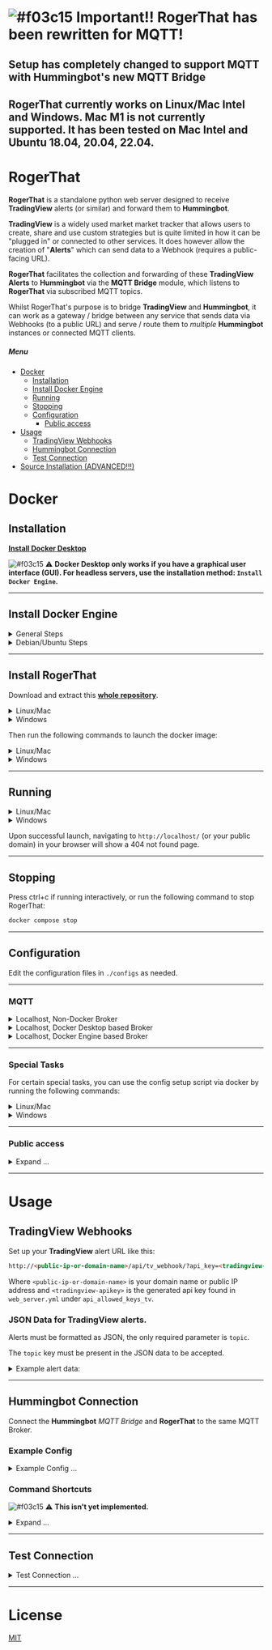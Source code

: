<!---
This file is auto-generated by a github hook, modify docs/README.template.md instead.
-->
# ![#f03c15](https://placehold.co/15x15/f03c15/f03c15.png) Important!! RogerThat has been rewritten for MQTT!
## Setup has completely changed to support MQTT with Hummingbot's new MQTT Bridge
## RogerThat currently works on Linux/Mac Intel and Windows. Mac M1 is not currently supported. It has been tested on Mac Intel and Ubuntu 18.04, 20.04, 22.04.

# RogerThat

**RogerThat** is a standalone python web server designed to receive **TradingView** alerts (or similar) and forward them to **Hummingbot**.

**TradingView** is a widely used market market tracker that allows users to create, share and use custom strategies but is quite limited in how it can be "plugged in" or connected to other services. It does however allow the creation of "**Alerts**" which can send data to a Webhook (requires a public-facing URL).

**RogerThat** facilitates the collection and forwarding of these **TradingView Alerts** to **Hummingbot** via the **MQTT Bridge** module, which listens to **RogerThat** via subscribed MQTT topics.

Whilst RogerThat's purpose is to bridge **TradingView** and **Hummingbot**, it can work as a gateway / bridge between any service that sends data via Webhooks (to a public URL) and serve / route them to *multiple* **Hummingbot** instances or connected MQTT clients.

##### Menu

- [Docker](#docker)
  * [Installation](#installation)
  * [Install Docker Engine](#install-docker-engine)
  * [Running](#running)
  * [Stopping](#stopping)
  * [Configuration](#configuration)
    + [Public access](#public-access)
- [Usage](#usage)
  * [TradingView Webhooks](#tradingview-webhooks)
  * [Hummingbot Connection](#hummingbot-connection)
  * [Test Connection](#test-connection)
- [Source Installation (ADVANCED!!!)](#source-installation-advanced)

# Docker
## Installation

[**Install Docker Desktop**](https://www.docker.com/products/docker-desktop/)

![#f03c15](https://placehold.co/15x15/f03c15/f03c15.png) :warning: **Docker Desktop only works if you have a graphical user interface (GUI). For headless servers, use the installation method: `Install Docker Engine`.**

---
## Install Docker Engine

<details>
 <summary>General Steps</summary>

[**Install Docker Engine (Headless servers)**](https://docs.docker.com/engine/install/)

[**Fix Docker Permissions**](https://docs.docker.com/engine/install/linux-postinstall/)

![#f03c15](https://placehold.co/15x15/f03c15/f03c15.png) :warning: **When running on Linux be sure to apply the post install steps or you WILL run into permission errors.**
 
 </details>

<details>
 <summary>Debian/Ubuntu Steps</summary>
 
 First, you need to make sure your system is up-to-date. Do this by running the following commands:
 ```bash
 sudo apt-get update && sudo apt-get upgrade
 ```
 Next, uninstall any existing versions:
 ```bash
 sudo apt-get remove docker docker-engine docker.io containerd runc
 ```
 Next, install some necessary packages that Docker needs:
 ```bash
 sudo apt-get install apt-transport-https ca-certificates curl software-properties-common gnupg
 ```
 Add the GPG key for Docker's official repository to your system:
 ```bash
 sudo install -m 0755 -d /etc/apt/keyrings
 curl -fsSL https://download.docker.com/linux/debian/gpg | sudo gpg --dearmor -o /etc/apt/keyrings/docker.gpg
 sudo chmod a+r /etc/apt/keyrings/docker.gpg
 ```
 Add Docker's repository to your APT sources:
 ```bash
 echo \
  "deb [arch="$(dpkg --print-architecture)" signed-by=/etc/apt/keyrings/docker.gpg] https://download.docker.com/linux/debian \
  "$(. /etc/os-release && echo "$VERSION_CODENAME")" stable" | \
  sudo tee /etc/apt/sources.list.d/docker.list > /dev/null
 ```
 Update the package database with Docker packages from the newly added repo:
 ```bash
 sudo apt-get update
 ```
 Now you can install Docker:
 ```bash
 sudo apt-get install docker-ce docker-ce-cli containerd.io docker-buildx-plugin docker-compose-plugin
 ```
 Docker should now be installed, the daemon started, and the process should run on boot. You can verify this by checking the service's status:
 ```bash
 sudo systemctl status docker
 ```

 Use this command to create the Docker group if it doesn't exist:
 ```bash
 sudo groupadd docker
 ```
 
 Use this command to add the current user to the Docker group:
 ```bash
 sudo usermod -aG docker $USER
 ```
 This command will make the changes effective without having to log out and log back in:
 ```bash
 newgrp docker
 ```
 
 </details>

---
## Install RogerThat

Download and extract this [**whole repository**](https://github.com/TheHolyRoger/RogerThat/archive/refs/heads/mqtt.zip).

<details>
<summary>Linux/Mac</summary>

```bash
wget https://github.com/TheHolyRoger/RogerThat/archive/refs/heads/mqtt.zip
unzip mqtt.zip
```

Change directory:
```bash
cd RogerThat-mqtt
```
![#f03c15](https://placehold.co/15x15/f03c15/f03c15.png) **Important! If you encounter an error message when you start it for the first time: `Error - Failed to create tables` you can resolve it by following these steps. Press `Ctrl + C` to exit the program, and then start it again. This should help resolve the issue.**

![#f03c15](https://placehold.co/15x15/f03c15/f03c15.png) :warning: **You must always run scripts from the main RogerThat directory, do not switch to the `scripts` directory**

![#f03c15](https://placehold.co/15x15/f03c15/f03c15.png) :warning: **Do not run as root!!!**

</details>
<details>
<summary>Windows</summary>

Manually download and extract the [**repository zip file**](https://github.com/TheHolyRoger/RogerThat/archive/refs/heads/mqtt.zip).

Open up Windows CMD and **switch directory to the extracted zip folder**.

![#f03c15](https://placehold.co/15x15/f03c15/f03c15.png) :warning: **You must always run scripts from the main project directory, do not switch to the `scripts` directory**

![#f03c15](https://placehold.co/15x15/f03c15/f03c15.png) :warning: **If using Ubuntu WSL with Docker for Windows, you must enable permissions first, [see here](https://stackoverflow.com/a/50856772/16574146)**

</details>

Then run the following commands to launch the docker image:

<details>
<summary>Linux/Mac</summary>

```bash
./scripts/start_docker.sh
```
</details>
<details>
<summary>Windows</summary>

![#f03c15](https://placehold.co/15x15/f03c15/f03c15.png) :warning: **If using windows, make sure to run the .bat scripts using windows CMD prompt, not "Git Bash".**

Use git bash only for `git` commands, do not run RogerThat scripts from git bash as they will not work.

```bat
scripts\start_docker.bat
```
</details>

___

## Running

<details>
<summary>Linux/Mac</summary>

```bash
./scripts/start_docker.sh
```

OR as daemon (in background):

```bash
./scripts/start_docker.sh -d
```
</details>
<details>
<summary>Windows</summary>

```bat
scripts\start_docker.bat
```

OR as daemon (in background):

```bat
scripts\start_docker.bat -d
```
</details>

Upon successful launch, navigating to `http://localhost/` (or your public domain) in your browser will show a 404 not found page.

___

## Stopping

Press ctrl+c if running interactively, or run the following command to stop RogerThat:
```bash
docker compose stop
```

___

## Configuration

Edit the configuration files in `./configs` as needed.

___

### MQTT

<details>
<summary>Localhost, Non-Docker Broker</summary>

If running a MQTT broker locally (not docker) you should be able to use `localhost` as your `mqtt_host`:

```yaml
...
mqtt_host: localhost
...
```

</details>

<details>
<summary>Localhost, Docker Desktop based Broker</summary>

Running a MQTT broker via Docker Desktop (not advised) you should be able to use `host.docker.internal` as your `mqtt_host`:

```yaml
...
mqtt_host: host.docker.internal
...
```

</details>

<details>
<summary>Localhost, Docker Engine based Broker</summary>

Use the setup command as below to automagically find your EMQX hostname and update compose and config files:

<details>
<summary>Linux/Mac</summary>

```bash
scripts/setup_config.sh --setup-emqx-docker-hostname
```
</details>
<details>
<summary>Windows</summary>

```bat
scripts\setup_config.bat --setup-emqx-docker-hostname
```
</details>

<details>
<summary>Manual Steps if script fails</summary>

Running a MQTT broker via Docker in a Linux box on the same host (e.g. the default hummingbot EMQX setup) you'll need to add rogerthat to the same docker network.

To find the name of the docker network run the command:
```bash
docker network ls
```

You should see something like:
```
e872661fddcc   hummingbot_broker_emqx-bridge   bridge    local
```

The network name in this example is `hummingbot_broker_emqx-bridge`.

Edit the `docker-compose.yml` file in the root directory.

Add the emqx network to the network list at the bottom like this:

```yaml
...
networks:
  rogerthat-bridge:
    driver: bridge
  hummingbot_broker_emqx-bridge:
    external: true

```

Add the emqx network to the rogerthat service like this:
```yaml
    ...
    entrypoint: ["/home/rogerthat/docker_compose_entrypoint.sh"]
    networks:
      - rogerthat-bridge
      - hummingbot_broker_emqx-bridge
    ...
```

Now run the following command to find the hostname of your MQTT broker replacing `hummingbot_broker_emqx-bridge` as needed:
```bash
docker network inspect hummingbot_broker_emqx-bridge
```

You will see the hostname of the MQTT broker in the output like this:

```json
    "Containers":
    {
        "eb1d17a525cb06a863d10f227cdf7edcd713371fe3f699921360b7b23c512c78":
        {
            "Name": "hummingbot_broker-emqx1-1",
            "EndpointID": "8d8c81332a0284e76246bf0bb19d25987e255d9cf9c43cdeed7df9f5ea436cde",
            "MacAddress": "02:42:ac:13:00:02",
            "IPv4Address": "172.19.0.2/16",
            "IPv6Address": ""
        }
    }
```

Where `hummingbot_broker-emqx1-1` is the hostname of the MQTT broker in this example.

You can then edit your `configs/gateway_mqtt.yml` file and add the service name e.g. `hummingbot_broker-emqx1-1` as your `mqtt_host`:

```yaml
...
mqtt_host: hummingbot_broker-emqx1-1
...
```

</details>

</details>

___

### Special Tasks

For certain special tasks, you can use the config setup script via docker by running the following commands:

<details>
<summary>Linux/Mac</summary>

```bash
scripts/setup_config.sh --help
```

![#f03c15](https://placehold.co/15x15/f03c15/f03c15.png) :warning: **Do not run the setup script via python, always run it via `scripts/setup_config.sh`.**

</details>
<details>
<summary>Windows</summary>

```bat
scripts\setup_config.bat --help
```

![#f03c15](https://placehold.co/15x15/f03c15/f03c15.png) :warning: **Do not run the setup script via python, always run it via `scripts\setup_config.bat`.**

</details>

___

### Public access

<details>
<summary>Expand ...</summary>

Since **TradingView** requires a publicly accessible URL for webhook alerts, you'll need to use your own domain name, or your public IP address.

You'll also need to open up (and forward) port **80** (or **443** if using HTTPS) in your firewall/router to the machine running **RogerThat**.

It is recommended to use **Cloudflare** proxied with **HTTPS** to mask your IP address.

![#f03c15](https://placehold.co/15x15/f03c15/f03c15.png) :warning: **You must change/set your hostname before enabling HTTPS with letsencrypt**

![#f03c15](https://placehold.co/15x15/f03c15/f03c15.png) :warning: **(Do NOT open up port 10073 externally)**

#### Change Hostname

<details>
<summary>Expand ...</summary>

Change the hostname to listen on for the public **TradingView** webhook with the following commands:

(Do not use a full URL here, the hostname is the part of the URL after https:// and before any other slashes)

<details>
<summary>Linux/Mac</summary>

```bash
scripts/setup_config.sh --hostname yourhostname.com
scripts/setup_config.sh --hostname 1.2.3.4
```
</details>
<details>
<summary>Windows</summary>

```bat
scripts\setup_config.bat --hostname yourhostname.com
scripts\setup_config.bat --hostname 1.2.3.4
```
</details>

If using your own domain name, it is recommended to use a long and not obvious subdomain as the hostname eg: `thereisnotraderhere.mydomain.com`.

</details>

#### Cloudflare (Recommended)

<details>
<summary>Expand ...</summary>

It is recommended to use [Cloudflare](https://www.cloudflare.com/) to proxy and mask your IP address in production since public access must be exposed.

You can use services like [DNS-o-matic](https://dnsomatic.com/) with your home dynamic IP to keep it updated and proxied with [Cloudflare](https://www.cloudflare.com/).

[More information in the help article here](https://support.cloudflare.com/hc/en-us/articles/360020524512-Manage-dynamic-IPs-in-Cloudflare-DNS-programmatically#h_161458650101544484552881)

</details>

#### Dynamic Domain Names (Optional)

<details>
<summary>Expand ...</summary>

Services you can use for dynamic DNS with a non-static public IP address are:

* [DNS-O-matic](https://dnsomatic.com/) (Recommended, with Cloudflare)
* [No-IP](https://www.noip.com/)
* [Afraid](https://afraid.org/)
* [Duck DNS](https://duckdns.org/)
* [Dynu](http://www.dynu.com/)

</details>

#### Enabling HTTPS (Recommended, required for Cloudflare)

<details>
<summary>Expand ...</summary>

To setup ([LetsEncrypt](https://letsencrypt.org/getting-started/) run the following commands.

![#f03c15](https://placehold.co/15x15/f03c15/f03c15.png) :warning: **You must set your hostname first and forward port 80 on your firewall!**

<details>
<summary>Linux/Mac</summary>

```bash
scripts/generate_cert_letsencrypt.sh
```

</details>
<details>
<summary>Windows</summary>

```bat
scripts/generate_cert_letsencrypt.bat
```
</details>

Or run the following command to generate a self-signed key pair:

<details>
<summary>Linux/Mac</summary>

```bash
scripts/generate_cert_self_signed.sh
```

</details>
<details>
<summary>Windows</summary>

```bat
scripts\generate_cert_self_signed.bat
```
</details>

After enabling HTTPS you can now forward port 443, close port 80 and start RogerThat.

![#f03c15](https://placehold.co/15x15/f03c15/f03c15.png) :warning: **It is recommended to close port 80**

</details>

</details>

___

# Usage

## TradingView Webhooks

Set up your **TradingView** alert URL like this:

```html
http://<public-ip-or-domain-name>/api/tv_webhook/?api_key=<tradingview-apikey>
```

Where `<public-ip-or-domain-name>` is your domain name or public IP address and `<tradingview-apikey>` is the generated api key found in `web_server.yml` under `api_allowed_keys_tv`.

### JSON Data for TradingView alerts.

Alerts must be formatted as JSON, the only required parameter is `topic`.

The `topic` key must be present in the JSON data to be accepted.

<details>
<summary>Example alert data:</summary>

Adjusting the Bid and Ask Spreads

```json
{
    "topic": "hbot/hummingbot_instance_1/command_shortcuts",
    "params": [
        ["spreads", "1", "1"]
    ]
}
```

Simple Start command

```json
{
    "topic": "hbot/hummingbot_instance_1/start",
    "log_level": "DEBUG"
}
```

Simple Stop command

```json
{
    "topic": "hbot/hummingbot_instance_1/stop",
    "skip_order_cancellation": false
}
```

Advanced alert with all fields using Pine variables

```json
{
    "topic": "hbot/hummingbot_instance_1/external/events/my_event",
    "type": "external_event",
    "timestamp": "{{timenow}}",
    "sequence": "{{timenow}}",
    "data": {
        "exchange": "{{exchange}}",
        "symbol": "{{ticker}}",
        "interval": "{{interval}}",
        "price": "{{close}}",
        "volume": "{{volume}}",
        "position": "{{strategy.market_position}}",
        "inventory": "{{strategy.order.comment}}"
    }
}
```

</details>

___

## Hummingbot Connection

Connect the **Hummingbot** _MQTT Bridge_ and **RogerThat** to the same MQTT Broker.

### Example Config

<details>
<summary>Example Config ...</summary>

Use something like the following config to connect **RogerThat** to **Hummingbot** via the **MQTT Bridge**.

This config is found inside your main hummingbot folder then `conf\conf_client.yml`

```yaml
# Remote commands
mqtt_bridge:
  mqtt_host: localhost
  mqtt_port: 1883
  mqtt_autostart: true
```

</details>


### Command Shortcuts

![#f03c15](https://placehold.co/15x15/f03c15/f03c15.png) :warning: **This isn't yet implemented.**

<details>
<summary>Expand ...</summary>

Command shortcuts can be defined in Hummingbot's `conf_global.yml`, for more information see here: https://docs.hummingbot.io/operation/config-files/#create-command-shortcuts

</details>

___

## Test Connection

<details>
<summary>Test Connection ...</summary>

To test basic connection, use any MQTT client and connect to the same broker as RogerThat, then subscribe to the `rogerthat/#` topic.

There is also a small python script in the `examples/` folder which can be used to mimic a TradingView alert. You'll then see the MQTT message if you subscribe to your chosen topic.

</details>

___

# License
[MIT](https://choosealicense.com/licenses/mit/)
